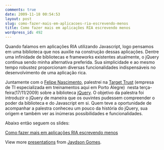 ```yaml
---
comments: true
date: 2009-11-18 00:54:53
layout: post
slug: como-fazer-mais-em-aplicacoes-ria-escrevendo-menos
title: Como fazer mais em aplicações RIA escrevendo menos
wordpress_id: 492
---
```



Quando falamos em aplicações RIA utilizando Javascript, logo pensamos em uma biblioteca que nos auxilie na construção dessas aplicações.
Dentre uma infinidade de bibliotecas e frameworks existentes atualmente, o jQuery continua sendo minha alternativa preferida.
Sua simplicidade e ao mesmo tempo robustez proporcionam diversas funcionalidades indispensáveis no desenvolvimento de uma aplicação rica.

Juntamente com o [Felipe Nascimento](http://felipenascimento.org/), palestrei na [Target Trust](http://www.targettrust.com/web/) (empresa de TI especializada em treinamentos aqui em Porto Alegre)  nesta terça-feira(17/11/2009) sobre a biblioteca [jQuery](http://jquery.com/).
O objetivo da palestra foi introduzir o jQuery de maneira que os ouvintes pudessem compreender o poder da biblioteca e do Javascript em si.
Quem teve a oportunidade de acompanhar a palestra conheceu um pouco da história do jQuery, sua origem e também ver as inúmeras possibilidades e funcionalidades.

<!-- more -->

Abaixo então seguem os slides:


[Como fazer mais em aplicações RIA escrevendo menos](http://www.slideshare.net/jaydson/como-fazer-mais-em-aplicaes-ria-escrevendo-menos-2524938)


View more [presentations](http://www.slideshare.net/) from [Jaydson Gomes](http://www.slideshare.net/jaydson).



